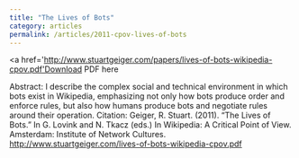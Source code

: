 ```yaml
---
title: "The Lives of Bots"
category: articles
permalink: /articles/2011-cpov-lives-of-bots
---
```


<a href='http://www.stuartgeiger.com/papers/lives-of-bots-wikipedia-cpov.pdf'Download PDF here</a>

Abstract: I describe the complex social and technical environment in which bots exist in Wikipedia, emphasizing not only how bots produce order and enforce rules, but also how humans produce bots and negotiate rules around their operation.
Citation: Geiger, R. Stuart. (2011). “The Lives of Bots.” In G. Lovink and N. Tkacz (eds.) In Wikipedia: A Critical Point of View. Amsterdam: Institute of Network Cultures. http://www.stuartgeiger.com/lives-of-bots-wikipedia-cpov.pdf